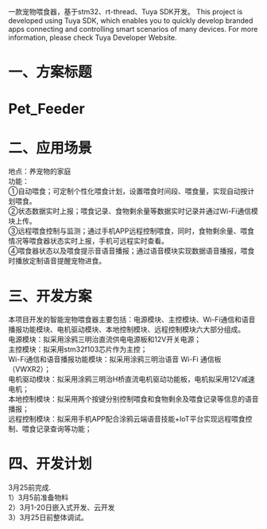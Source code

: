 一款宠物喂食器，基于stm32、rt-thread、Tuya SDK开发。
This project is developed using Tuya SDK, which enables you to quickly develop branded apps connecting and controlling smart scenarios of many devices.
For more information, please check Tuya Developer Website.

一、方案标题
=
Pet_Feeder
=

二、应用场景
=
地点：养宠物的家庭<br>
功能：<br>
①自动喂食；可定制个性化喂食计划，设置喂食时间段、喂食量，实现自动按计划喂食。<br>
②状态数据实时上报；喂食记录、食物剩余量等数据实时记录并通过Wi-Fi通信模块上传。<br>
③远程喂食控制与监测；通过手机APP远程控制喂食，同时，食物剩余量、喂食情况等喂食器状态实时上报，手机可远程实时查看。<br>
④喂食器状态以及喂食提示音语音播报；通过语音模块实现数据语音播报，喂食时播放定制语音提醒宠物进食。<br>

三、开发方案
=
本项目开发的智能宠物喂食器主要包括：电源模块、主控模块、Wi-Fi通信和语音播报功能模块、电机驱动模块、本地控制模块、远程控制模块六大部分组成。<br>
电源模块：拟采用涂鸦三明治直流供电电源板和12V开关电源；<br>
主控模块：拟采用stm32f103芯片作为主控；<br>
Wi-Fi通信和语音播报功能模块：拟采用涂鸦三明治语音 Wi-Fi 通信板（VWXR2）；<br>
电机驱动模块：拟采用涂鸦三明治H桥直流电机驱动功能板，电机拟采用12V减速电机；<br>
本地控制模块：拟采用两个按键分别控制喂食和食物剩余及喂食记录等信息的语音播报；<br>
远程控制模块：拟采用手机APP配合涂鸦云端语音技能+IoT平台实现远程喂食控制、喂食记录查询等功能；<br>

四、开发计划
=
3月25前完成.<br>
1）3月5前准备物料<br>
2）3月1-20日嵌入式开发、云开发<br>
3）3月25日前整体调试。<br>
